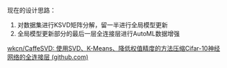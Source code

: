

现在的设计思路：

1. 对数据集进行KSVD矩阵分解，留一半进行全局模型更新
2. 全局模型更新部分的最后一层全连接层进行AutoML数据增强

[wkcn/CaffeSVD: 使用SVD、K-Means、降低权值精度的方法压缩Cifar-10神经网络的全连接层 (github.com)](https://github.com/wkcn/CaffeSVD)